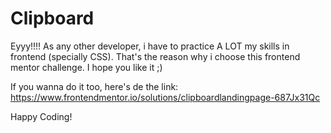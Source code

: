 # Clipboard

Eyyy!!!! As any other developer, i have to practice A LOT my skills in frontend (specially CSS). That's the reason why i choose this frontend mentor challenge.
I hope you like it ;)

If you wanna do it too, here's de the link: https://www.frontendmentor.io/solutions/clipboardlandingpage-687Jx31Qc

Happy Coding!

